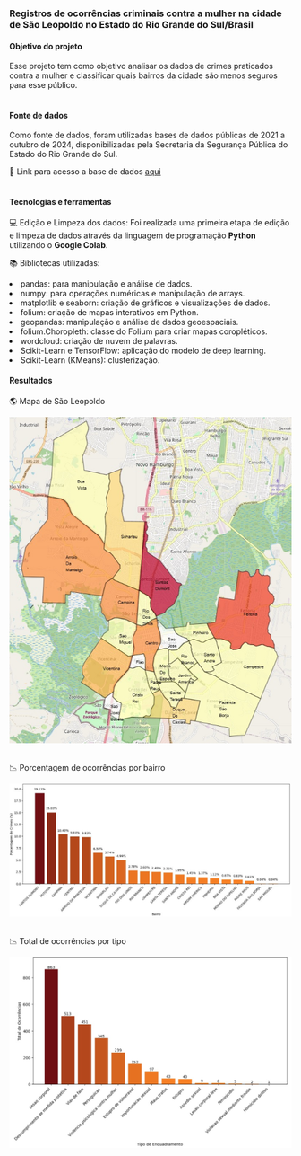 ### Registros de ocorrências criminais contra a mulher na cidade de São Leopoldo no Estado do Rio Grande do Sul/Brasil<br>

#### Objetivo do projeto

Esse projeto tem como objetivo analisar os dados de crimes praticados contra a mulher e classificar quais bairros da cidade são menos seguros para esse público.<br><br>

#### Fonte de dados

Como fonte de dados, foram utilizadas bases de dados públicas de 2021 a outubro de 2024, disponibilizadas pela Secretaria da Segurança Pública do Estado do Rio Grande do Sul.

:file_folder: Link para acesso a base de dados [aqui](https://ssp.rs.gov.br/dados-abertos)
<br>
<br>

#### Tecnologias e ferramentas

:computer: Edição e Limpeza dos dados: Foi realizada uma primeira etapa de edição e limpeza de dados através da linguagem de programação <strong>Python</strong> utilizando o <strong>Google Colab</strong>.

:books: Bibliotecas utilizadas:
<li> pandas: para manipulação e análise de dados. </li>
<li> numpy: para operações numéricas e manipulação de arrays. </li>
<li> matplotlib e seaborn: criação de gráficos e visualizações de dados. </li>

<li> folium: criação de mapas interativos em Python. </li>
<li> geopandas: manipulação e análise de dados geoespaciais. </li>
<li> folium.Choropleth: classe do Folium para criar mapas coropléticos. </li>

<li> wordcloud: criação de nuvem de palavras. </li>

<li> Scikit-Learn e TensorFlow: aplicação do modelo de deep learning. </li>
<li> Scikit-Learn (KMeans): clusterização. </li>

#### Resultados

:earth_americas: Mapa de São Leopoldo

![foto](/MapaSL.jpg)
</br></br>

:chart_with_downwards_trend: Porcentagem de ocorrências por bairro

![foto](/PorcentagemCrimesCometidos_PorBairro.JPG)
</br></br>

:chart_with_downwards_trend: Total de ocorrências por tipo

![foto](/TotalOcorrencias_PorTipo.jpg)
</br></br>



